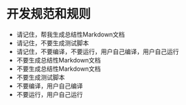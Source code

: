 # 开发规范和规则

- 请记住，帮我生成总结性Markdown文档
- 请记住，不要生成测试脚本
- 请记住，不要编译，不要运行，用户自己编译，用户自己运行
- 不要生成总结性Markdown文档
- 不要生成总结性Markdown文档
- 不要生成测试脚本
- 不要编译，用户自己编译
- 不要运行，用户自己运行
